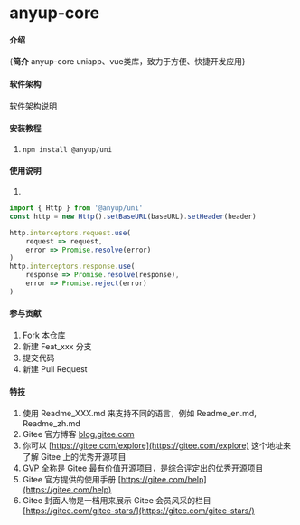 # anyup-core

#### 介绍
{**简介**
anyup-core uniapp、vue类库，致力于方便、快捷开发应用}

#### 软件架构
软件架构说明


#### 安装教程

1.  ``npm install @anyup/uni``

#### 使用说明

1.
```js
import { Http } from '@anyup/uni'
const http = new Http().setBaseURL(baseURL).setHeader(header)

http.interceptors.request.use(
    request => request,
    error => Promise.resolve(error)
)
http.interceptors.response.use(
    response => Promise.resolve(response),
    error => Promise.reject(error)
)
```

#### 参与贡献

1.  Fork 本仓库
2.  新建 Feat_xxx 分支
3.  提交代码
4.  新建 Pull Request


#### 特技

1.  使用 Readme\_XXX.md 来支持不同的语言，例如 Readme\_en.md, Readme\_zh.md
2.  Gitee 官方博客 [blog.gitee.com](https://blog.gitee.com)
3.  你可以 [https://gitee.com/explore](https://gitee.com/explore) 这个地址来了解 Gitee 上的优秀开源项目
4.  [GVP](https://gitee.com/gvp) 全称是 Gitee 最有价值开源项目，是综合评定出的优秀开源项目
5.  Gitee 官方提供的使用手册 [https://gitee.com/help](https://gitee.com/help)
6.  Gitee 封面人物是一档用来展示 Gitee 会员风采的栏目 [https://gitee.com/gitee-stars/](https://gitee.com/gitee-stars/)
